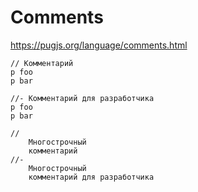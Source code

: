 # Comments
https://pugjs.org/language/comments.html

    // Комментарий
    p foo
    p bar

    //- Комментарий для разработчика
    p foo
    p bar

    //
        Многострочный
        комментарий
    //-
        Многострочный
        комментарий для разработчика
